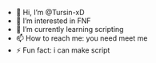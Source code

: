 - 👋 Hi, I’m @Tursin-xD
- 👀 I’m interested in FNF
- 🌱 I’m currently learning scripting
- 📫 How to reach me: you need meet me
- ⚡ Fun fact: i can make script

